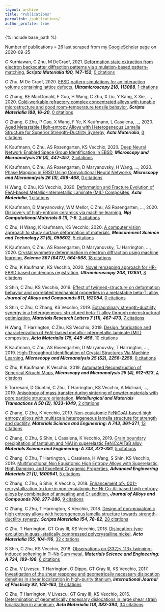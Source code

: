 ```yaml
---
layout: archive
title: "Publications"
permalink: /publications/
author_profile: true
---
```


{% include base_path %}

Number of publications = 26 last scraped from my [GoogleScholar page](https://scholar.google.com/citations?user=l2fKHYgAAAAJ&pagesize=1000&sortby=pubdate) on 2020-09-25  


C Kurniawan, C Zhu, M DeGraef, 2021. [Deformation state extraction from electron backscatter diffraction patterns via simulation-based pattern-matching](https://scholar.google.com/citations?user=l2fKHYgAAAAJ&pagesize=1000&sortby=pubdate#d=gs_md_cita-d&u=%2Fcitations%3Fview_op%3Dview_citation%26hl%3Den%26oe%3DASCII%26user%3Dl2fKHYgAAAAJ%26pagesize%3D100%26sortby%3Dpubdate%26citation_for_view%3Dl2fKHYgAAAAJ%3AqxL8FJ1GzNcC), ***Scripta Materialia 190, 147-152***, [0 citations]()

C Zhu, M De Graef, 2020. [EBSD pattern simulations for an interaction volume containing lattice defects](https://scholar.google.com/citations?user=l2fKHYgAAAAJ&pagesize=1000&sortby=pubdate#d=gs_md_cita-d&u=%2Fcitations%3Fview_op%3Dview_citation%26hl%3Den%26oe%3DASCII%26user%3Dl2fKHYgAAAAJ%26pagesize%3D100%26sortby%3Dpubdate%26citation_for_view%3Dl2fKHYgAAAAJ%3A4TOpqqG69KYC), ***Ultramicroscopy 218, 113088***, [1 citations](https://scholar.google.com/scholar?oi=bibs&hl=en&oe=ASCII&cites=7020033792455003480)

C Zhang, BE MacDonald, F Guo, H Wang, C Zhu, X Liu, Y Kang, X Xie, ..., 2020. [Cold-workable refractory complex concentrated alloys with tunable microstructure and good room-temperature tensile behavior](https://scholar.google.com/citations?user=l2fKHYgAAAAJ&pagesize=1000&sortby=pubdate#d=gs_md_cita-d&u=%2Fcitations%3Fview_op%3Dview_citation%26hl%3Den%26oe%3DASCII%26user%3Dl2fKHYgAAAAJ%26pagesize%3D100%26sortby%3Dpubdate%26citation_for_view%3Dl2fKHYgAAAAJ%3AYOwf2qJgpHMC), ***Scripta Materialia 188, 16-20***, [0 citations]()

C Zhang, C Zhu, P Cao, X Wang, F Ye, K Kaufmann, L Casalena, ..., 2020. [Aged Metastable High-entropy Alloys with Heterogeneous Lamella Structure for Superior Strength-Ductility Synergy](https://scholar.google.com/citations?user=l2fKHYgAAAAJ&pagesize=1000&sortby=pubdate#d=gs_md_cita-d&u=%2Fcitations%3Fview_op%3Dview_citation%26hl%3Den%26oe%3DASCII%26user%3Dl2fKHYgAAAAJ%26pagesize%3D100%26sortby%3Dpubdate%26citation_for_view%3Dl2fKHYgAAAAJ%3AM3ejUd6NZC8C), ***Acta Materialia***, [0 citations]()

K Kaufmann, C Zhu, AS Rosengarten, KS Vecchio, 2020. [Deep Neural Network Enabled Space Group Identification in EBSD](https://scholar.google.com/citations?user=l2fKHYgAAAAJ&pagesize=1000&sortby=pubdate#d=gs_md_cita-d&u=%2Fcitations%3Fview_op%3Dview_citation%26hl%3Den%26oe%3DASCII%26user%3Dl2fKHYgAAAAJ%26pagesize%3D100%26sortby%3Dpubdate%26citation_for_view%3Dl2fKHYgAAAAJ%3AULOm3_A8WrAC), ***Microscopy and Microanalysis 26 (3), 447-457***, [2 citations](https://scholar.google.com/scholar?oi=bibs&hl=en&oe=ASCII&cites=14038877586567128794)

K Kaufmann, C Zhu, AS Rosengarten, D Maryanovsky, H Wang, ..., 2020. [Phase Mapping in EBSD Using Convolutional Neural Networks](https://scholar.google.com/citations?user=l2fKHYgAAAAJ&pagesize=1000&sortby=pubdate#d=gs_md_cita-d&u=%2Fcitations%3Fview_op%3Dview_citation%26hl%3Den%26oe%3DASCII%26user%3Dl2fKHYgAAAAJ%26pagesize%3D100%26sortby%3Dpubdate%26citation_for_view%3Dl2fKHYgAAAAJ%3AKlAtU1dfN6UC), ***Microscopy and Microanalysis 26 (3), 458-468***, [0 citations]()

H Wang, C Zhu, KS Vecchio, 2020. [Deformation and Fracture Evolution of FeAl-based Metallic-Intermetallic Laminate (MIL) Composites](https://scholar.google.com/citations?user=l2fKHYgAAAAJ&pagesize=1000&sortby=pubdate#d=gs_md_cita-d&u=%2Fcitations%3Fview_op%3Dview_citation%26hl%3Den%26oe%3DASCII%26user%3Dl2fKHYgAAAAJ%26pagesize%3D100%26sortby%3Dpubdate%26citation_for_view%3Dl2fKHYgAAAAJ%3AZph67rFs4hoC), ***Acta Materialia***, [1 citations](https://scholar.google.com/scholar?oi=bibs&hl=en&oe=ASCII&cites=4189576700933841753)

K Kaufmann, D Maryanovsky, WM Mellor, C Zhu, AS Rosengarten, ..., 2020. [Discovery of high-entropy ceramics via machine learning](https://scholar.google.com/citations?user=l2fKHYgAAAAJ&pagesize=1000&sortby=pubdate#d=gs_md_cita-d&u=%2Fcitations%3Fview_op%3Dview_citation%26hl%3Den%26oe%3DASCII%26user%3Dl2fKHYgAAAAJ%26pagesize%3D100%26sortby%3Dpubdate%26citation_for_view%3Dl2fKHYgAAAAJ%3AkNdYIx-mwKoC), ***Npj Computational Materials 6 (1), 1-9***, [3 citations](https://scholar.google.com/scholar?oi=bibs&hl=en&oe=ASCII&cites=10100593486874397847)

C Zhu, H Wang, K Kaufmann, KS Vecchio, 2020. [A computer vision approach to study surface deformation of materials](https://scholar.google.com/citations?user=l2fKHYgAAAAJ&pagesize=1000&sortby=pubdate#d=gs_md_cita-d&u=%2Fcitations%3Fview_op%3Dview_citation%26hl%3Den%26oe%3DASCII%26user%3Dl2fKHYgAAAAJ%26pagesize%3D100%26sortby%3Dpubdate%26citation_for_view%3Dl2fKHYgAAAAJ%3AMXK_kJrjxJIC), ***Measurement Science and Technology 31 (5), 055602***, [5 citations](https://scholar.google.com/scholar?oi=bibs&hl=en&oe=ASCII&cites=7986944716258095649,17025339160080274035)

K Kaufmann, C Zhu, AS Rosengarten, D Maryanovsky, TJ Harrington, ..., 2020. [Crystal symmetry determination in electron diffraction using machine learning](https://scholar.google.com/citations?user=l2fKHYgAAAAJ&pagesize=1000&sortby=pubdate#d=gs_md_cita-d&u=%2Fcitations%3Fview_op%3Dview_citation%26hl%3Den%26oe%3DASCII%26user%3Dl2fKHYgAAAAJ%26pagesize%3D100%26sortby%3Dpubdate%26citation_for_view%3Dl2fKHYgAAAAJ%3A3fE2CSJIrl8C), ***Science 367 (6477), 564-568***, [18 citations](https://scholar.google.com/scholar?oi=bibs&hl=en&oe=ASCII&cites=6334410646559897872,106597494300346163)

C Zhu, K Kaufmann, KS Vecchio, 2020. [Novel remapping approach for HR-EBSD based on demons registration](https://scholar.google.com/citations?user=l2fKHYgAAAAJ&pagesize=1000&sortby=pubdate#d=gs_md_cita-d&u=%2Fcitations%3Fview_op%3Dview_citation%26hl%3Den%26oe%3DASCII%26user%3Dl2fKHYgAAAAJ%26pagesize%3D100%26sortby%3Dpubdate%26citation_for_view%3Dl2fKHYgAAAAJ%3AhqOjcs7Dif8C), ***Ultramicroscopy 208, 112851***, [8 citations](https://scholar.google.com/scholar?oi=bibs&hl=en&oe=ASCII&cites=15538227485659166687)

S Shin, C Zhu, KS Vecchio, 2019. [Effect of twinned-structure on deformation behavior and correlated mechanical properties in a metastable beta-Ti alloy](https://scholar.google.com/citations?user=l2fKHYgAAAAJ&pagesize=1000&sortby=pubdate#d=gs_md_cita-d&u=%2Fcitations%3Fview_op%3Dview_citation%26hl%3Den%26oe%3DASCII%26user%3Dl2fKHYgAAAAJ%26pagesize%3D100%26sortby%3Dpubdate%26citation_for_view%3Dl2fKHYgAAAAJ%3A8k81kl-MbHgC), ***Journal of Alloys and Compounds 811, 152054***, [0 citations]()

S Shin, C Zhu, C Zhang, KS Vecchio, 2019. [Extraordinary strength-ductility synergy in a heterogeneous-structured beta-Ti alloy through microstructural optimization](https://scholar.google.com/citations?user=l2fKHYgAAAAJ&pagesize=1000&sortby=pubdate#d=gs_md_cita-d&u=%2Fcitations%3Fview_op%3Dview_citation%26hl%3Den%26oe%3DASCII%26user%3Dl2fKHYgAAAAJ%26pagesize%3D100%26sortby%3Dpubdate%26citation_for_view%3Dl2fKHYgAAAAJ%3A5nxA0vEk-isC), ***Materials Research Letters 7 (11), 467-473***, [7 citations](https://scholar.google.com/scholar?oi=bibs&hl=en&oe=ASCII&cites=17683560639049836075)

H Wang, T Harrington, C Zhu, KS Vecchio, 2019. [Design, fabrication and characterization of FeAl-based metallic-intermetallic laminate (MIL) composites](https://scholar.google.com/citations?user=l2fKHYgAAAAJ&pagesize=1000&sortby=pubdate#d=gs_md_cita-d&u=%2Fcitations%3Fview_op%3Dview_citation%26hl%3Den%26oe%3DASCII%26user%3Dl2fKHYgAAAAJ%26pagesize%3D100%26sortby%3Dpubdate%26citation_for_view%3Dl2fKHYgAAAAJ%3AroLk4NBRz8UC), ***Acta Materialia 175, 445-456***, [10 citations](https://scholar.google.com/scholar?oi=bibs&hl=en&oe=ASCII&cites=12057473316747597660)

K Kaufmann, C Zhu, AS Rosengarten, D Maryanovsky, T Harrington, ..., 2019. [High-Throughput Identification of Crystal Structures Via Machine Learning](https://scholar.google.com/citations?user=l2fKHYgAAAAJ&pagesize=1000&sortby=pubdate#d=gs_md_cita-d&u=%2Fcitations%3Fview_op%3Dview_citation%26hl%3Den%26oe%3DASCII%26user%3Dl2fKHYgAAAAJ%26pagesize%3D100%26sortby%3Dpubdate%26citation_for_view%3Dl2fKHYgAAAAJ%3A0EnyYjriUFMC), ***Microscopy and Microanalysis 25 (S2), 2258-2259***, [0 citations]()

C Zhu, K Kaufmann, K Vecchio, 2019. [Automated Reconstruction of Spherical Kikuchi Maps](https://scholar.google.com/citations?user=l2fKHYgAAAAJ&pagesize=1000&sortby=pubdate#d=gs_md_cita-d&u=%2Fcitations%3Fview_op%3Dview_citation%26hl%3Den%26oe%3DASCII%26user%3Dl2fKHYgAAAAJ%26pagesize%3D100%26sortby%3Dpubdate%26citation_for_view%3Dl2fKHYgAAAAJ%3A_kc_bZDykSQC), ***Microscopy and Microanalysis 25 (4), 912-923***, [4 citations](https://scholar.google.com/scholar?oi=bibs&hl=en&oe=ASCII&cites=15771846205866155973)

E Torresani, D Giuntini, C Zhu, T Harrington, KS Vecchio, A Molinari, ..., 2019. [Anisotropy of mass transfer during sintering of powder materials with pore particle structure orientation](https://scholar.google.com/citations?user=l2fKHYgAAAAJ&pagesize=1000&sortby=pubdate#d=gs_md_cita-d&u=%2Fcitations%3Fview_op%3Dview_citation%26hl%3Den%26oe%3DASCII%26user%3Dl2fKHYgAAAAJ%26pagesize%3D100%26sortby%3Dpubdate%26citation_for_view%3Dl2fKHYgAAAAJ%3AeQOLeE2rZwMC), ***Metallurgical and Materials Transactions A 50 (2), 1033-1049***, [2 citations](https://scholar.google.com/scholar?oi=bibs&hl=en&oe=ASCII&cites=14914455496106073795)

C Zhang, C Zhu, K Vecchio, 2019. [Non-equiatomic FeNiCoAl-based high entropy alloys with multiscale heterogeneous lamella structure for strength and ductility](https://scholar.google.com/citations?user=l2fKHYgAAAAJ&pagesize=1000&sortby=pubdate#d=gs_md_cita-d&u=%2Fcitations%3Fview_op%3Dview_citation%26hl%3Den%26oe%3DASCII%26user%3Dl2fKHYgAAAAJ%26pagesize%3D100%26sortby%3Dpubdate%26citation_for_view%3Dl2fKHYgAAAAJ%3AYsMSGLbcyi4C), ***Materials Science and Engineering: A 743, 361-371***, [13 citations](https://scholar.google.com/scholar?oi=bibs&hl=en&oe=ASCII&cites=12657518944159897072)

C Zhang, C Zhu, S Shin, L Casalena, K Vecchio, 2019. [Grain boundary precipitation of tantalum and NiAl in superelastic FeNiCoAlTaB alloy](https://scholar.google.com/citations?user=l2fKHYgAAAAJ&pagesize=1000&sortby=pubdate#d=gs_md_cita-d&u=%2Fcitations%3Fview_op%3Dview_citation%26hl%3Den%26oe%3DASCII%26user%3Dl2fKHYgAAAAJ%26pagesize%3D100%26sortby%3Dpubdate%26citation_for_view%3Dl2fKHYgAAAAJ%3AW7OEmFMy1HYC), ***Materials Science and Engineering: A 743, 372-381***, [5 citations](https://scholar.google.com/scholar?oi=bibs&hl=en&oe=ASCII&cites=10289790861297418958)

C Zhang, C Zhu, T Harrington, L Casalena, H Wang, S Shin, KS Vecchio, 2019. [Multifunctional Non Equiatomic High Entropy Alloys with Superelastic, High Damping, and Excellent Cryogenic Properties](https://scholar.google.com/citations?user=l2fKHYgAAAAJ&pagesize=1000&sortby=pubdate#d=gs_md_cita-d&u=%2Fcitations%3Fview_op%3Dview_citation%26hl%3Den%26oe%3DASCII%26user%3Dl2fKHYgAAAAJ%26pagesize%3D100%26sortby%3Dpubdate%26citation_for_view%3Dl2fKHYgAAAAJ%3AY0pCki6q_DkC), ***Advanced Engineering Materials 21 (1), 1800941***, [5 citations](https://scholar.google.com/scholar?oi=bibs&hl=en&oe=ASCII&cites=12665305179186480413)

C Zhang, C Zhu, S Shin, K Vecchio, 2018. [Enhancement of< 001> recrystallization texture in non-equiatomic Fe-Ni-Co-Al-based high entropy alloys by combination of annealing and Cr addition](https://scholar.google.com/citations?user=l2fKHYgAAAAJ&pagesize=1000&sortby=pubdate#d=gs_md_cita-d&u=%2Fcitations%3Fview_op%3Dview_citation%26hl%3Den%26oe%3DASCII%26user%3Dl2fKHYgAAAAJ%26pagesize%3D100%26sortby%3Dpubdate%26citation_for_view%3Dl2fKHYgAAAAJ%3AzYLM7Y9cAGgC), ***Journal of Alloys and Compounds 768, 277-286***, [9 citations](https://scholar.google.com/scholar?oi=bibs&hl=en&oe=ASCII&cites=13582518225722423794)

C Zhang, C Zhu, T Harrington, K Vecchio, 2018. [Design of non-equiatomic high entropy alloys with heterogeneous lamella structure towards strength-ductility synergy](https://scholar.google.com/citations?user=l2fKHYgAAAAJ&pagesize=1000&sortby=pubdate#d=gs_md_cita-d&u=%2Fcitations%3Fview_op%3Dview_citation%26hl%3Den%26oe%3DASCII%26user%3Dl2fKHYgAAAAJ%26pagesize%3D100%26sortby%3Dpubdate%26citation_for_view%3Dl2fKHYgAAAAJ%3AIjCSPb-OGe4C), ***Scripta Materialia 154, 78-82***, [28 citations](https://scholar.google.com/scholar?oi=bibs&hl=en&oe=ASCII&cites=13489797529370559087)

C Zhu, T Harrington, GT Gray III, KS Vecchio, 2018. [Dislocation-type evolution in quasi-statically compressed polycrystalline nickel](https://scholar.google.com/citations?user=l2fKHYgAAAAJ&pagesize=1000&sortby=pubdate#d=gs_md_cita-d&u=%2Fcitations%3Fview_op%3Dview_citation%26hl%3Den%26oe%3DASCII%26user%3Dl2fKHYgAAAAJ%26pagesize%3D100%26sortby%3Dpubdate%26citation_for_view%3Dl2fKHYgAAAAJ%3AUeHWp8X0CEIC), ***Acta Materialia 155, 104-116***, [32 citations](https://scholar.google.com/scholar?oi=bibs&hl=en&oe=ASCII&cites=10503938821171423690)

S Shin, C Zhu, KS Vecchio, 2018. [Observations on {332}< 113> twinning-induced softening in Ti-Nb Gum metal](https://scholar.google.com/citations?user=l2fKHYgAAAAJ&pagesize=1000&sortby=pubdate#d=gs_md_cita-d&u=%2Fcitations%3Fview_op%3Dview_citation%26hl%3Den%26oe%3DASCII%26user%3Dl2fKHYgAAAAJ%26pagesize%3D100%26sortby%3Dpubdate%26citation_for_view%3Dl2fKHYgAAAAJ%3AqjMakFHDy7sC), ***Materials Science and Engineering: A 724, 189-198***, [6 citations](https://scholar.google.com/scholar?oi=bibs&hl=en&oe=ASCII&cites=4293668632216660407)

C Zhu, V Livescu, T Harrington, O Dippo, GT Gray III, KS Vecchio, 2017. [Investigation of the shear response and geometrically necessary dislocation densities in shear localization in high-purity titanium](https://scholar.google.com/citations?user=l2fKHYgAAAAJ&pagesize=1000&sortby=pubdate#d=gs_md_cita-d&u=%2Fcitations%3Fview_op%3Dview_citation%26hl%3Den%26oe%3DASCII%26user%3Dl2fKHYgAAAAJ%26pagesize%3D100%26sortby%3Dpubdate%26citation_for_view%3Dl2fKHYgAAAAJ%3Au-x6o8ySG0sC), ***International Journal of Plasticity 92, 148-163***, [19 citations](https://scholar.google.com/scholar?oi=bibs&hl=en&oe=ASCII&cites=4300987240831490791)

C Zhu, T Harrington, V Livescu, GT Gray III, KS Vecchio, 2016. [Determination of geometrically necessary dislocations in large shear strain localization in aluminum](https://scholar.google.com/citations?user=l2fKHYgAAAAJ&pagesize=1000&sortby=pubdate#d=gs_md_cita-d&u=%2Fcitations%3Fview_op%3Dview_citation%26hl%3Den%26oe%3DASCII%26user%3Dl2fKHYgAAAAJ%26pagesize%3D100%26sortby%3Dpubdate%26citation_for_view%3Dl2fKHYgAAAAJ%3Au5HHmVD_uO8C), ***Acta Materialia 118, 383-394***, [34 citations](https://scholar.google.com/scholar?oi=bibs&hl=en&oe=ASCII&cites=9134382703289225342)
